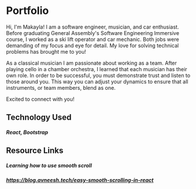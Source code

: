 # Portfolio
Hi, I'm Makayla! I am a software engineer, musician, and car enthusiast. Before graduating General Assembly's Software Engineering Immersive course, I worked as a ski lift operator and car mechanic. Both jobs were demanding of my focus and eye for detail. My love for solving technical problems has brought me to you!

As a classical musician I am passionate about working as a team. After playing cello in a chamber orchestra, I learned that each musician has their own role. In order to be successful, you must demonstrate trust and listen to those around you. This way you can adjust your dynamics to ensure that all instruments, or team members, blend as one.

Excited to connect with you!

## Technology Used
##### React, Bootstrap
## Resource Links
##### Learning how to use smooth scroll
##### https://blog.avneesh.tech/easy-smooth-scrolling-in-react
